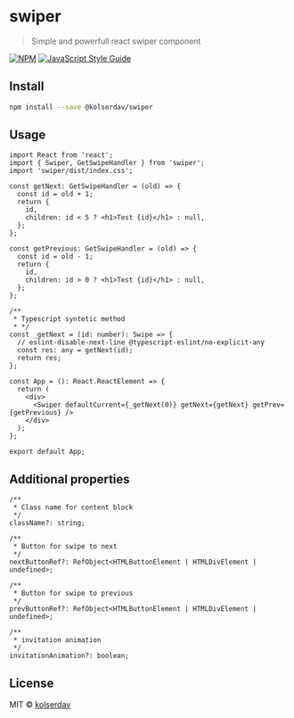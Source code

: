 # swiper

> Simple and powerfull react swiper component

[![NPM](https://img.shields.io/npm/v/swiper.svg)](https://www.npmjs.com/package/swiper) [![JavaScript Style Guide](https://img.shields.io/badge/code_style-standard-brightgreen.svg)](https://standardjs.com)

## Install

```bash
npm install --save @kolserdav/swiper
```

## Usage

```tsx
import React from 'react';
import { Swiper, GetSwipeHandler } from 'swiper';
import 'swiper/dist/index.css';

const getNext: GetSwipeHandler = (old) => {
  const id = old + 1;
  return {
    id,
    children: id < 5 ? <h1>Test {id}</h1> : null,
  };
};

const getPrevious: GetSwipeHandler = (old) => {
  const id = old - 1;
  return {
    id,
    children: id > 0 ? <h1>Test {id}</h1> : null,
  };
};

/**
 * Typescript syntetic method
 * */
const _getNext = (id: number): Swipe => {
  // eslint-disable-next-line @typescript-eslint/no-explicit-any
  const res: any = getNext(id);
  return res;
};

const App = (): React.ReactElement => {
  return (
    <div>
      <Swiper defaultCurrent={_getNext(0)} getNext={getNext} getPrev={getPrevious} />
    </div>
  );
};

export default App;
```

## Additional properties

```tsx
/**
 * Class name for content block
 */
className?: string;

/**
 * Button for swipe to next
 */
nextButtonRef?: RefObject<HTMLButtonElement | HTMLDivElement | undefined>;

/**
 * Button for swipe to previous
 */
prevButtonRef?: RefObject<HTMLButtonElement | HTMLDivElement | undefined>;

/**
 * invitation animation
 */
invitationAnimation?: boolean;
```

## License

MIT © [kolserdav](https://github.com/kolserdav)
